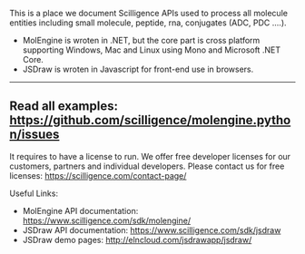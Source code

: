 This is a place we document Scilligence APIs used to process all molecule entities including small molecule, peptide, rna, conjugates (ADC, PDC ....).

- MolEngine is wroten in .NET, but the core part is cross platform supporting Windows, Mac and Linux using Mono and Microsoft .NET Core.
- JSDraw is wroten in Javascript for front-end use in browsers.

----------
Read all examples: https://github.com/scilligence/molengine.python/issues
----------

It requires to have a license to run.  We offer free developer licenses for our customers, partners and individual developers.  Please contact us for free licenses: https://scilligence.com/contact-page/

Useful Links:
- MolEngine API documentation: https://www.scilligence.com/sdk/molengine/
- JSDraw API documentation: https://www.scilligence.com/sdk/jsdraw
- JSDraw demo pages: http://elncloud.com/jsdrawapp/jsdraw/
